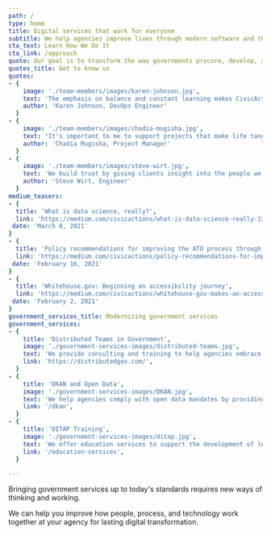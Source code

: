 ```yaml
---
path: /
type: home
title: Digital services that work for everyone
subtitle: We help agencies improve lives through modern software and thoughtful experiences.
cta_text: Learn How We Do It
cta_link: /approach
quote: Our goal is to transform the way governments procure, develop, and deliver digital services.
quotes_title: Get to know us
quotes:
- {
    image: './team-members/images/karen-johnson.jpg',
    text: 'The emphasis on balance and constant learning makes CivicActions an incredibly fun and engaging community.',
    author: 'Karen Johnson, DevOps Engineer'
  }
- {
    image: './team-members/images/chadia-mugisha.jpg',
    text: "It's important to me to support projects that make life tangibly better for people, and CivicActions is a place where I can do that.",
    author: 'Chadia Mugisha, Project Manager'
  }
- {
    image: './team-members/images/steve-wirt.jpg',
    text: 'We build trust by giving clients insight into the people we are, so they relate to us as humans rather than just contractors.',
    author: 'Steve Wirt, Engineer'
  }
medium_teasers: 
- {
  title: 'What is data science, really?',
  link: 'https://medium.com/civicactions/what-is-data-science-really-232552fc080a',
 date: 'March 8, 2021'
}
- {
  title: 'Policy recommendations for improving the ATO process through Compliance As Code',
  link: 'https://medium.com/civicactions/policy-recommendations-for-improving-the-ato-process-through-compliance-as-code-524e3005fceb',
 date: 'February 16, 2021'
}
- {
  title: 'Whitehouse.gov: Beginning an accessibility journey',
  link: 'https://medium.com/civicactions/whitehouse-gov-makes-an-accessibility-statement-5de37580209',
 date: 'February 2, 2021'
}
government_services_title: Modernizing government services
government_services:
- {
    title: 'Distributed Teams in Government',
    image: './government-services-images/distributed-teams.jpg',
    text: 'We provide consulting and training to help agencies embrace long-term telework at scale.',
    link: 'https://distributedgov.com/',
  }
- {
    title: 'DKAN and Open Data',
    image: './government-services-images/DKAN.jpg',
    text: 'We help agencies comply with open data mandates by providing full-scale DKAN services and support.',
    link: '/dkan',
  }
- {
    title: 'DITAP Training',
    image: './government-services-images/ditap.jpg',
    text: 'We offer education services to support the development of leaders in the Federal acquisition community.',
    link: '/education-services',
  }

---
```

Bringing government services up to today's standards requires new ways of thinking and working.  

We can help you improve how people, process, and technology work together at your agency for lasting digital transformation.
